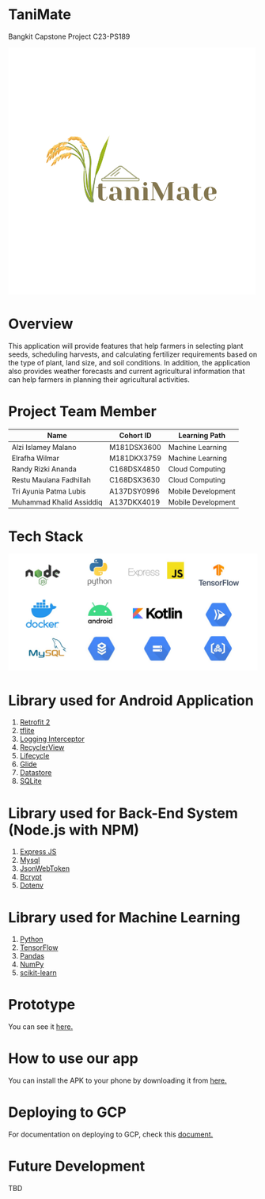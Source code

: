 # TaniMate
Bangkit Capstone Project C23-PS189

![Logo TaniMate](Logo.png)

# Overview
This application will provide features that help farmers in selecting plant seeds, scheduling harvests, and calculating fertilizer requirements based on the type of plant, land size, and soil conditions. In addition, the application also provides weather forecasts and current agricultural information that can help farmers in planning their agricultural activities.

# Project Team Member
| Name  | Cohort ID | Learning Path      |
|-------|------|-----------|
| Alzi Islamey Malano  | M181DSX3600   | Machine Learning   |
| Elrafha Wilmar  | M181DKX3759   | Machine Learning   |
| Randy Rizki Ananda  | C168DSX4850   | Cloud Computing  |
| Restu Maulana Fadhillah  | C168DSX3630   | Cloud Computing  |
| Tri Ayunia Patma Lubis  | A137DSY0996   | Mobile Development  |
| Muhammad Khalid Assiddiq  | A137DKX4019   | Mobile Development  |

# Tech Stack
![Tech Stack](TechStack.jpg)

# Library used for Android Application
1. [Retrofit 2](https://square.github.io/retrofit/)
2. [tflite](https://www.tensorflow.org/lite?hl=id)
3. [Logging Interceptor](https://square.github.io/okhttp/3.x/logging-interceptor/index.html?okhttp3/logging/HttpLoggingInterceptor.html)
4. [RecyclerView](https://developer.android.com/guide/topics/ui/layout/recyclerview)
5. [Lifecycle](https://developer.android.com/jetpack/androidx/releases/lifecycle)
6. [Glide](https://github.com/bumptech/glide)
7. [Datastore](https://developer.android.com/topic/libraries/architecture/datastore)
8. [SQLite](https://developer.android.com/jetpack/androidx/releases/sqlite)

# Library used for Back-End System (Node.js with NPM)
1. [Express JS](https://expressjs.com/)
2. [Mysql](https://www.npmjs.com/package/mysql)
3. [JsonWebToken](https://www.npmjs.com/package/jsonwebtoken)
4. [Bcrypt](https://www.npmjs.com/package/bcrypt)
5. [Dotenv](https://www.npmjs.com/package/dotenv)

# Library used for Machine Learning
1. [Python](https://www.python.org/)
2. [TensorFlow](https://www.tensorflow.org/)
3. [Pandas](https://pandas.pydata.org/)
4. [NumPy](https://numpy.org/)
5. [scikit-learn](https://scikit-learn.org/)

# Prototype
You can see it [here.](https://www.figma.com/file/gh6yJNON3OoaMvkhsxBjJA/Capstone-Project-(TaniMate)-team-library?type=design&node-id=1840%3A642&t=97RVvhprK9sbCp1H-1)

# How to use our app
You can install the APK to your phone by downloading it from [here.](https://drive.google.com/file/d/1UI5wbA3TLzcnK4fAHjz0_FUVk9FcGB7S/view?usp=drive_link)

# Deploying to GCP
For documentation on deploying to GCP, check this [document.](https://github.com/ttrrayl/TaniMate/blob/master/Cloud%20Computing/docs/gcp_deploy.md)

# Future Development
TBD
